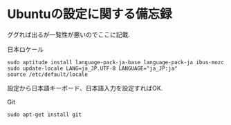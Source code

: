 # Ubuntuの設定に関する備忘録

ググれば出るが一覧性が悪いのでここに記載.

日本ロケール
~~~
sudo aptitude install language-pack-ja-base language-pack-ja ibus-mozc
sudo update-locale LANG=ja_JP.UTF-8 LANGUAGE="ja_JP:ja"
source /etc/default/locale
~~~

設定から日本語キーボード、日本語入力を設定すればOK.

Git
~~~
sudo apt-get install git
~~~

